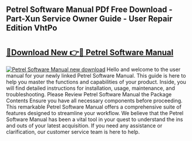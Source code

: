 ## Petrel Software Manual PDf Free Download - Part-Xun Service Owner Guide - User Repair Edition VhtPo

# <h2><a href="http://cf25695.oget.top/?id=Petrel+Software+Manual">🔗Download New 👉🔴 Petrel Software Manual</a></h2>

[![Petrel Software Manual new download](https://i.imgur.com/5g1atiW.png)](http://cf25695.oget.top/?id=Petrel+Software+Manual)
Hello and welcome to the user manual for your newly linked Petrel Software Manual. This guide is here to help you master the functions and capabilities of your product. Inside, you will find detailed instructions for installation, usage, maintenance, and troubleshooting. Please Review Petrel Software Manual the Package Contents Ensure you have all necessary components before proceeding. This remarkable Petrel Software Manual offers a comprehensive suite of features designed to streamline your workflow. We believe that the Petrel Software Manual has been a vital tool in your quest to understand the ins and outs of your latest acquisition. If you need any assistance or clarification, our customer service team is here to help.
